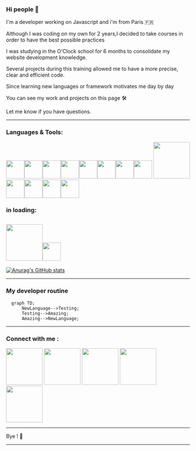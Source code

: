 
### Hi people 👋

I'm a developer working on Javascript and i'm from Paris :fr: 

Although I was coding on my own for 2 years,I decided to take courses in order to have the best possible practices

I was studying in the O'Clock school for 6 months to consolidate my
website development knowledge.

Several projects during this training allowed me to have a more precise, clear and efficient code.

Since learning new languages or framework motivates me day by day

You can see my work and projects on this page :hammer_and_wrench:

Let me know if you have questions.

---

### Languages & Tools:

<img  width="50px" src="https://cdn.jsdelivr.net/gh/devicons/devicon/icons/vscode/vscode-original-wordmark.svg" /><img  width="50px"  src="https://cdn.jsdelivr.net/gh/devicons/devicon/icons/javascript/javascript-original.svg" /><img  width="50px"  src="https://cdn.jsdelivr.net/gh/devicons/devicon/icons/html5/html5-original-wordmark.svg" /><img  width="50px"  src="https://cdn.jsdelivr.net/gh/devicons/devicon/icons/css3/css3-original-wordmark.svg" /><img  width="50px"  src="https://cdn.jsdelivr.net/gh/devicons/devicon/icons/nodejs/nodejs-original-wordmark.svg" /><img  width="50px"  src="https://cdn.jsdelivr.net/gh/devicons/devicon/icons/react/react-original-wordmark.svg" /><img  width="50px"  src="https://cdn.jsdelivr.net/gh/devicons/devicon/icons/postgresql/postgresql-original.svg" /><img  width="50px"  src="https://cdn.jsdelivr.net/gh/devicons/devicon/icons/sequelize/sequelize-plain-wordmark.svg" />
<img  width="100px"  src="https://cdn.jsdelivr.net/gh/devicons/devicon/icons/github/github-original.svg" /><img  width="50px"  src="https://cdn.jsdelivr.net/gh/devicons/devicon/icons/heroku/heroku-original.svg" /><img width="50px" src="https://cdn.jsdelivr.net/gh/devicons/devicon/icons/npm/npm-original-wordmark.svg" /><img width="50px" src="https://cdn.jsdelivr.net/gh/devicons/devicon/icons/express/express-original.svg" /><img width="50px" src="https://cdn.jsdelivr.net/gh/devicons/devicon/icons/figma/figma-original.svg" />

### in loading: 

<img width="100px" src="https://cdn.jsdelivr.net/gh/devicons/devicon/icons/python/python-original-wordmark.svg" /><img width="50px" src="https://cdn.jsdelivr.net/gh/devicons/devicon/icons/angularjs/angularjs-original.svg" />
---

[![Anurag's GitHub stats](https://github-readme-stats.vercel.app/api?username=Badara-Seydi)](https://github.com/anuraghazra/github-readme-stats)

---

### My developer routine 

```mermaid
  graph TD;
      NewLanguage-->Testing;
      Testing-->Amazing;
      Amazing-->NewLanguage;
```

---

### Connect with me :

<a href="https://badara-seydi.netlify.app" rel="Portfolio"><img  width="100px" src="https://user-images.githubusercontent.com/80858846/167230735-a22a1438-be52-4697-9484-08a467e22ab4.png"/></a>     <a href="https://www.linkedin.com/in/badara-seydi-8a4610214/" rel="Portfolio"><img  width="100px" src="https://user-images.githubusercontent.com/80858846/167230959-3fb6878b-9b59-4a25-9508-069ebbd84802.png"/></a>     <a href="mailto:badara.seydi.dev@gmail.com"><img width="100px" src="https://user-images.githubusercontent.com/80858846/167231100-5b2989b0-02a4-4263-b92b-43cc404b2dc9.png"/></a>     <a href="badox75020@msn.com" rel="Slack"><img  width="100px" src="https://user-images.githubusercontent.com/80858846/167232294-11dc8002-546d-42bc-a96d-af70d277cf69.png"/></a>     <a href="badox75020@msn.com" rel="Discord"><img  width="100px" src="https://user-images.githubusercontent.com/80858846/167232388-2941083f-54c9-4e29-bfa7-cd461ceb65ff.png"/></a>

--- 

Bye ! :wave:

---
